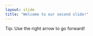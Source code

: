 ```yaml
---
layout: slide
title: "Welcome to our second slide!"
---
```

Tip:
Use the right arrow to go forward!
